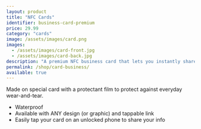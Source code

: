 ```yaml
---
layout: product
title: "NFC Cards"
identifier: business-card-premium
price: 29.99
category: "cards"
image: /assets/images/card.png
images:
  - /assets/images/card-front.jpg
  - /assets/images/card-back.jpg
description: "A premium NFC business card that lets you instantly share your contact info."
permalink: /shop/card-business/
available: true
---
```


Made on special card with a protectant film to protect against everyday wear-and-tear.

- Waterproof
- Available with ANY design (or graphic) and tappable link
- Easily tap your card on an unlocked phone to share your info
